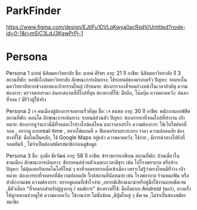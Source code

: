 # ParkFinder
https://www.figma.com/design/EJtIFu1DVLqKwya0acRsdV/Untitled?node-id=0-1&t=mSjC3LdJ3KgwPrPj-1

# Persona
Persona 1
มายต์  นิสิตมหาวิทยาลัย
ชื่อ: มายด์ ศิริพร
อายุ: 21 ปี
อาชีพ: นิสิตมหาวิทยาลัย ปี 3
สถานที่พัก: หอพักใกล้มหาวิทยาลัย
ลักษณะการเดินทาง: ใช้รถยนต์ของครอบครัว
ปัญหา: จอดรถในมหาวิทยาลัยยากช่วงสอบและกิจกรรมใหญ่
เป้าหมาย: ต้องการจองที่จอดล่วงหน้าในเวลาสำคัญ
ความต้องการ: ตรวจสอบราคา ค้นหาสถานที่ที่ใกล้ที่สุด
ช่องทางที่ใช้: มือถือ, โน๊ตบุ๊ค
ความคาดหวัง: ค้นหาที่จอด / มีรีวิวผู้ใช้จริง
 
Persona 2
เจ คนเมืองผู้ต้องการจอดรถเร็วที่สุด
ชื่อ: เจ ธนพล
อายุ: 30 ปี
อาชีพ: พนักงานออฟฟิศ
สถานที่พัก: คอนโด
ลักษณะการเดินทาง: รถยนต์ส่วนตัว
ปัญหา: ต้องการหาที่จอดใกล้ที่ทำงาน
เป้าหมาย: ต้องการดูว่าแถวนี้มีที่จอดอะไรบ้างใกล้แค่ไหน และราคาเท่าไร
ความต้องการ: ใช้เว็บไซต์หาที่จอด  , อยากดู แบบreal-time  , อยากได้แผนที่ + ฟิลเตอร์ตามระยะทาง ราคา ความปลอดภัย
ช่องทางที่ใช้: มือถือเป็นหลัก, ใช้ Google Maps อยู่แล้ว
ความคาดหวัง: ใช้ง่าย , มีการนำทางไปยังที่จอดทันที , ไม่จำเป็นต้องสมัครสมาชิกก่อนดูข้อมูล
 
Persona 3
ชื่อ: ลุงชัย ชัยวัฒน์
อายุ: 58 ปี
อาชีพ: ข้าราชการเกษียณ
สถานที่พัก: บ้านเดี่ยวในชานเมือง
ลักษณะการเดินทาง: ขับรถยนต์ส่วนตัวเฉพาะเวลามีธุระ เช่น ไปโรงพยาบาล หรือห้าง
ปัญหา: ไม่คุ้นเคยกับเทคโนโลยีใหม่ ๆ หาที่จอดรถยากเมื่อเข้าเมือง เพราะไม่รู้ว่าตรงไหนมีที่ว่าง
เป้าหมาย: ต้องการหาที่จอดรถที่มีความปลอดภัย ใกล้สถานที่นัดหมาย เช่น โรงพยาบาล ร้านหมอฟัน หรือสำนักงานเขต
ความต้องการ: อยากดูแผนที่เข้าใจง่าย ,อยากมีเสียงแนะนำหรือคู่มือใช้งานแบบชัดเจน ,มีตัวเลือก "ที่จอดรถสำหรับผู้สูงอายุ / คนพิการ"
ช่องทางที่ใช้: มือถือแบบ Android รุ่นเก่า, บางครั้งให้ลูกหลานช่วยดูให้
ความคาดหวัง: ใช้งานง่าย ไม่ซับซ้อน ,มีปุ่มใหญ่ ๆ ชัดเจน ,ไม่จำเป็นต้องสมัครสมาชิก
